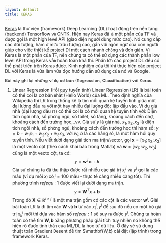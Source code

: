 ```yaml
---
layout: default
title: KERAS
---
```


[Keras](http://keras.io) là thư viện (framework) Deep Learning (DL) hoạt động trên nền tảng (backend) Tensorflow và CNTK. Hiện nay Keras đã là một phần của TF và được gọi là một high level API (giao diện người dùng mức cao). Nó cung cấp các đối tượng, hàm ở mức trừu tượng cao, gần với ngôn ngữ của con người giúp cho việc thiết kế project Dl một cách nhanh chóng và đơn giản. Vì Keras là một phần của TF, nên chúng ta có thể sử dụng các thành phần low level API trong Keras vẫn hoàn toàn khả thi. Phần lớn các project DL đều có thể phát triển trên Keras được. Kinh nghiệm của tôi khi thực hiện các project DL với Keras là vừa làm vừa đọc hướng dẫn sử dụng của nó và Google. 

Bài này ghi lại những ví dụ cơ bản (Regression, Classification) với Keras.
1. Linear Regression (Hồi quy tuyến tính)
Linear Regression (LR) là bài toán có thể coi là cơ bản nhất (Hello World) của ML. Theo định nghĩa của Wikipedia thì LR trong thống kê là tìm mối quan hệ tuyến tính giữa một đại lượng đầu ra với một hay nhiều đại lượng độc lập đầu vào. Ví dụ giá nhà (đại lượng đầu ra) có thể coi là có mối quan hệ tuyến tính với: Diện tích ngôi nhà, số phòng ngủ, số toilet, số tầng, khoảng cách đến chợ, khoảng cách đến trường học,..vv. Giả sử $y$ là giá nhà, $x_1, x_2, x_3$ là diện tích ngôi nhà, số phòng ngủ, khoảng cách đến trường học thì hàm số:
$y = b+w_1x_1 + w_2x_2 + w_3x_3$, với $w_i, b$ là các hằng số, là một hàm hồi quy tuyến tính.  Nếu viết dưới dạng giải tích ma trận/vector, gọi $\mathbf{x}=[x_1; x_2; x_3]$ là một vecto cột (theo cách khai báo trong Matlab) và $\mathbf{w}=[w_1;w_2,w_3]$ cũng là một vecto cột, ta có:
$$
\begin{equation}
y =\mathbf{w}^T\mathbf{x}+b
\label{equ:1}
\end{equation}
$$
Giả sử chúng ta đã thu thập được rất nhiều các giá trị $x_i^j$ và $y^j$ gọi là các mẫu (ví dụ mỗi $x_i$ có $j = 100$ mẫu - thực tế càng nhiều càng tốt). Thì phương trình $ref{equ:1}$ được viết lại dưới dạng ma trận.
$$
\begin{equation}
y =\mathbf{W}^T\mathbf{x}+\mathbf{b}
\label{equ:2}
\end{equation}
$$
Trong đó $\mathbf{X}\in \mathbb{R}^{i\times j}$ là một ma trận gồm có các cột là các vector $\mathbf{w}^j$.
Giải bài toán LR là đi tìm các $\mathbf{W}$ và $\mathbf{b}$ từ các $x_i^j, y^j$ để sau đó nếu có một bộ giá trị $x_k^l$ mới thì dựa vào hàm số $ref{equ:1}$ sẽ suy ra được $y^l$. Chúng ta hoàn toàn có thể tìm $\mathbf{W,b}$ bằng phương pháp giải tích, tuy nhiên nó không thể hiện rõ được tinh thần của ML/DL là học từ dữ liệu. Ở đây sẽ sử dụng thuật toán Gradient Desent để tìm $\mathbf{W,b} cài đặt (lập trình) trong framework Keras.
